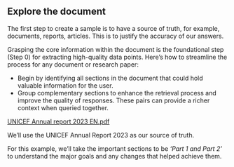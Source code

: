 ## Explore the document

The first step to create a sample is to have a source of truth, for example, documents, reports, articles. This is to justify the accuracy of our answers.

Grasping the core information within the document is the foundational step (Step 0) for extracting high-quality data points. Here’s how to streamline the process for any document or research paper:

* Begin by identifying all sections in the document that could hold valuable information for the user.
* Group complementary sections to enhance the retrieval process and improve the quality of responses. These pairs can provide a richer context when queried together.

[UNICEF Annual report 2023 EN.pdf](attachment\:ca893a06-aeb3-403c-93d0-710b82d6029f\:UNICEF_Annual_report_2023_EN.pdf)

We’ll use the UNICEF Annual Report 2023 as our source of truth.

For this example, we’ll take the important sections to be *‘Part 1 and Part 2’* to understand the major goals and any changes that helped achieve them.